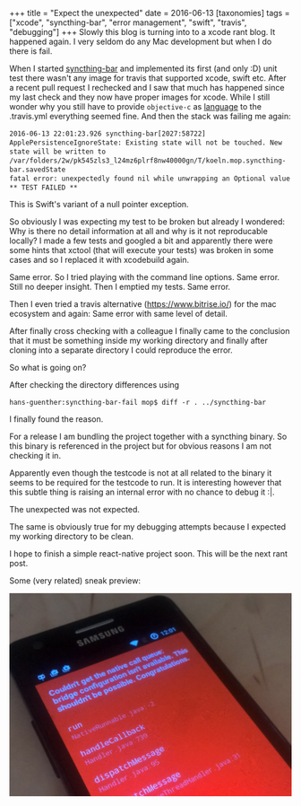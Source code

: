+++
title = "Expect the unexpected"
date = 2016-06-13
[taxonomies]
tags = ["xcode",
  "syncthing-bar",
  "error management",
  "swift",
  "travis",
  "debugging"]
+++
Slowly this blog is turning into to a xcode rant blog. It happened again. I very seldom do any Mac development but when I do there is fail.

When I started [syncthing-bar](https://github.com/m0ppers/syncthing-bar) and implemented its first (and only :D) unit test there wasn't any image for travis that supported xcode, swift etc. After a recent pull request I rechecked and I saw that much has happened since my last check and they now have proper images for xcode. While I still wonder why you still have to provide `objective-c` as [language](https://github.com/m0ppers/syncthing-bar/blob/master/.travis.yml#L1) to the .travis.yml everything seemed fine. And then the stack was failing me again:

```
2016-06-13 22:01:23.926 syncthing-bar[2027:58722] ApplePersistenceIgnoreState: Existing state will not be touched. New state will be written to /var/folders/2w/pk545zls3_l24mz6plrf8nw40000gn/T/koeln.mop.syncthing-bar.savedState
fatal error: unexpectedly found nil while unwrapping an Optional value
** TEST FAILED **
```

This is Swift's variant of a null pointer exception.

So obviously I was expecting my test to be broken but already I wondered: Why is there no detail information at all and why is it not reproducable locally? I made a few tests and googled a bit and apparently there were some hints that xctool (that will execute your tests) was broken in some cases and so I replaced it with xcodebuild again.

Same error. So I tried playing with the command line options. Same error. Still no deeper insight. Then I emptied my tests. Same error.

Then I even tried a travis alternative (https://www.bitrise.io/) for the mac ecosystem and again: Same error with same level of detail.

After finally cross checking with a colleague I finally came to the conclusion that it must be something inside my working directory and finally after cloning into a separate directory I could reproduce the error.

So what is going on?

After checking the directory differences using

```
hans-guenther:syncthing-bar-fail mop$ diff -r . ../syncthing-bar
```

I finally found the reason.

For a release I am bundling the project together with a syncthing binary. So this binary is referenced in the project but for obvious reasons I am not checking it in.

Apparently even though the testcode is not at all related to the binary it seems to be required for the testcode to run. It is interesting however that this subtle thing is raising an internal error with no chance to debug it :|.

The unexpected was not expected.

The same is obviously true for my debugging attempts because I expected my working directory to be clean.

I hope to finish a simple react-native project soon. This will be the next rant post.

Some (very related) sneak preview:

![](react-native.png)
